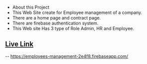 - About this Project
- This Web Site create for Employee management of a company.
- There are a home page and contract page.
- There are firebase authentication system.
- This Web site Has 3 type of Role Admin, HR and Employee.    

## [Live Link](https://employees-management-2e4f8.firebaseapp.com/)
-- https://employees-management-2e4f8.firebaseapp.com/


